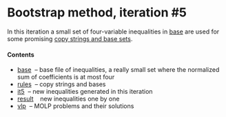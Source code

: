 Bootstrap method, iteration \#5
===============================

In this iteration a small set of four-variable inequalities in 
[base](base.txt) are used for some promising 
[copy strings and base sets](rules.txt).

#### Contents

* [base](base.txt) &nbsp;&ndash; base file of inequalities, a really small
  set where the normalized sum of coefficients is at most four
* [rules](rules.txt) &nbsp;&ndash; copy strings and bases
* [it5](it5.txt) &nbsp;&ndash; new inequalities generated in this iteration
* [result](result) &nbsp;&nbsp; new inequalities one by one
* [vlp](vlp) &nbsp;&ndash; MOLP problems and their solutions

